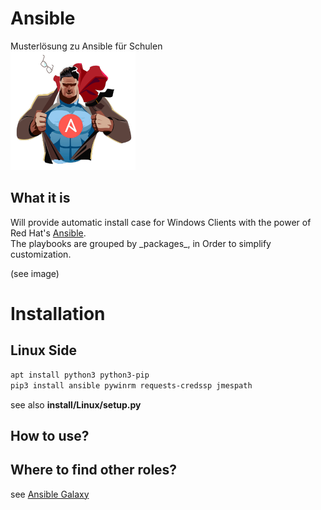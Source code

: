 # Ansible

Musterlösung zu Ansible für Schulen  
![Galaxy](https://github.com/SManAT/IT-School-Admin/blob/master/Ansible/img/AnsiblePower.png)

## What it is

Will provide automatic install case for Windows Clients with the power of Red Hat's [Ansible](https://www.ansible.com/).  
The playbooks are grouped by \_packages\_, in Order to simplify customization.

(see image)

# Installation

## Linux Side

```bash
apt install python3 python3-pip
pip3 install ansible pywinrm requests-credssp jmespath
```

see also **install/Linux/setup.py**

## How to use?

## Where to find other roles?

see [Ansible Galaxy](https://galaxy.ansible.com/)
